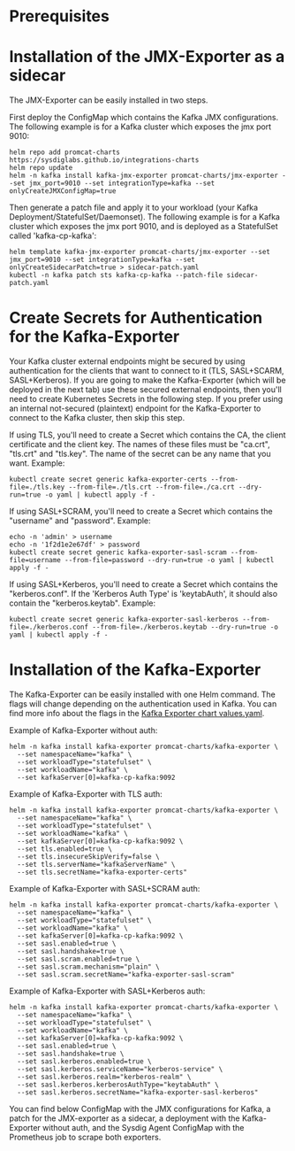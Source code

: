 # Prerequisites

# Installation of the JMX-Exporter as a sidecar
The JMX-Exporter can be easily installed in two steps. 

First deploy the ConfigMap which contains the Kafka JMX configurations. The following example is for a Kafka cluster which exposes the jmx port 9010:
```
helm repo add promcat-charts https://sysdiglabs.github.io/integrations-charts 
helm repo update
helm -n kafka install kafka-jmx-exporter promcat-charts/jmx-exporter --set jmx_port=9010 --set integrationType=kafka --set onlyCreateJMXConfigMap=true
```

Then generate a patch file and apply it to your workload (your Kafka Deployment/StatefulSet/Daemonset). The following example is for a Kafka cluster which exposes the jmx port 9010, and is deployed as a StatefulSet called 'kafka-cp-kafka':
```
helm template kafka-jmx-exporter promcat-charts/jmx-exporter --set jmx_port=9010 --set integrationType=kafka --set onlyCreateSidecarPatch=true > sidecar-patch.yaml
kubectl -n kafka patch sts kafka-cp-kafka --patch-file sidecar-patch.yaml
```

# Create Secrets for Authentication for the Kafka-Exporter
Your Kafka cluster external endpoints might be secured by using authentication for the clients that want to connect to it (TLS, SASL+SCARM, SASL+Kerberos). 
If you are going to make the Kafka-Exporter (which will be deployed in the next tab) use these secured external endpoints, then you'll need to create Kubernetes Secrets in the following step.
If you prefer using an internal not-secured (plaintext) endpoint for the Kafka-Exporter to connect to the Kafka cluster, then skip this step.

If using TLS, you'll need to create a Secret which contains the CA, the client certificate and the client key. The names of these files must be "ca.crt", "tls.crt" and "tls.key". The name of the secret can be any name that you want. Example:
```
kubectl create secret generic kafka-exporter-certs --from-file=./tls.key --from-file=./tls.crt --from-file=./ca.crt --dry-run=true -o yaml | kubectl apply -f -
```

If using SASL+SCRAM, you'll need to create a Secret which contains the "username" and "password". Example:
```
echo -n 'admin' > username
echo -n '1f2d1e2e67df' > password
kubectl create secret generic kafka-exporter-sasl-scram --from-file=username --from-file=password --dry-run=true -o yaml | kubectl apply -f -
```

If using SASL+Kerberos, you'll need to create a Secret which contains the "kerberos.conf". If the 'Kerberos Auth Type' is 'keytabAuth', it should also contain the "kerberos.keytab". Example:
```
kubectl create secret generic kafka-exporter-sasl-kerberos --from-file=./kerberos.conf --from-file=./kerberos.keytab --dry-run=true -o yaml | kubectl apply -f -
```

# Installation of the Kafka-Exporter
The Kafka-Exporter can be easily installed with one Helm command. The flags will change depending on the authentication used in Kafka. You can find more info about the flags in the [Kafka Exporter chart values.yaml](https://github.com/sysdiglabs/integrations-charts/blob/main/charts/kafka-exporter/values.yaml).

Example of Kafka-Exporter without auth:
```
helm -n kafka install kafka-exporter promcat-charts/kafka-exporter \
  --set namespaceName="kafka" \
  --set workloadType="statefulset" \
  --set workloadName="kafka" \
  --set kafkaServer[0]=kafka-cp-kafka:9092
```

Example of Kafka-Exporter with TLS auth:
```
helm -n kafka install kafka-exporter promcat-charts/kafka-exporter \
  --set namespaceName="kafka" \
  --set workloadType="statefulset" \
  --set workloadName="kafka" \
  --set kafkaServer[0]=kafka-cp-kafka:9092 \
  --set tls.enabled=true \
  --set tls.insecureSkipVerify=false \
  --set tls.serverName="kafkaServerName" \
  --set tls.secretName="kafka-exporter-certs"
```

Example of Kafka-Exporter with SASL+SCRAM auth:
```
helm -n kafka install kafka-exporter promcat-charts/kafka-exporter \
  --set namespaceName="kafka" \
  --set workloadType="statefulset" \
  --set workloadName="kafka" \
  --set kafkaServer[0]=kafka-cp-kafka:9092 \
  --set sasl.enabled=true \
  --set sasl.handshake=true \
  --set sasl.scram.enabled=true \
  --set sasl.scram.mechanism="plain" \
  --set sasl.scram.secretName="kafka-exporter-sasl-scram"
```

Example of Kafka-Exporter with SASL+Kerberos auth:
```
helm -n kafka install kafka-exporter promcat-charts/kafka-exporter \
  --set namespaceName="kafka" \
  --set workloadType="statefulset" \
  --set workloadName="kafka" \
  --set kafkaServer[0]=kafka-cp-kafka:9092 \
  --set sasl.enabled=true \
  --set sasl.handshake=true \
  --set sasl.kerberos.enabled=true \
  --set sasl.kerberos.serviceName="kerberos-service" \
  --set sasl.kerberos.realm="kerberos-realm" \
  --set sasl.kerberos.kerberosAuthType="keytabAuth" \
  --set sasl.kerberos.secretName="kafka-exporter-sasl-kerberos"
```

You can find below ConfigMap with the JMX configurations for Kafka, a patch for the JMX-exporter as a sidecar, a deployment with the Kafka-Exporter without auth, and the Sysdig Agent ConfigMap with the Prometheus job to scrape both exporters.
